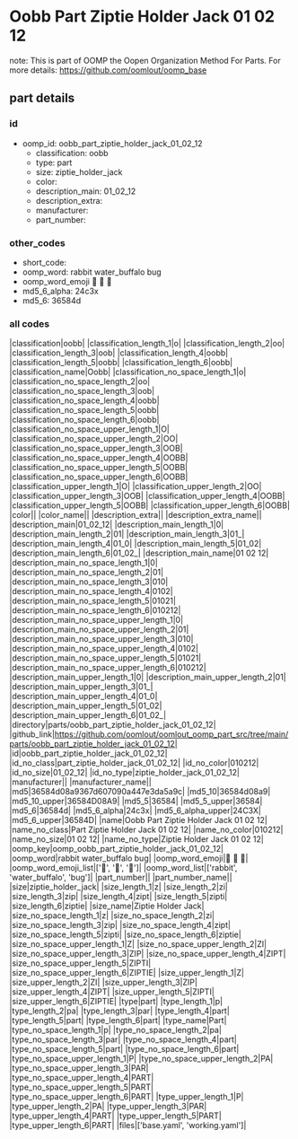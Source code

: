 # Oobb Part Ziptie Holder Jack 01 02 12  

note: This is part of OOMP the Oopen Organization Method For Parts. For more details: https://github.com/oomlout/oomp_base

##  part details





### id
* oomp_id: oobb_part_ziptie_holder_jack_01_02_12
  * classification: oobb
  * type: part
  * size: ziptie_holder_jack
  * color: 
  * description_main: 01_02_12
  * description_extra: 
  * manufacturer: 
  * part_number: 

### other_codes
* short_code: 
* oomp_word: rabbit water_buffalo bug
* oomp_word_emoji :rabbit: :water_buffalo: :bug:
* md5_6_alpha: 24c3x
* md5_6: 36584d

### all codes 
|classification|oobb|
|classification_length_1|o|
|classification_length_2|oo|
|classification_length_3|oob|
|classification_length_4|oobb|
|classification_length_5|oobb|
|classification_length_6|oobb|
|classification_name|Oobb|
|classification_no_space_length_1|o|
|classification_no_space_length_2|oo|
|classification_no_space_length_3|oob|
|classification_no_space_length_4|oobb|
|classification_no_space_length_5|oobb|
|classification_no_space_length_6|oobb|
|classification_no_space_upper_length_1|O|
|classification_no_space_upper_length_2|OO|
|classification_no_space_upper_length_3|OOB|
|classification_no_space_upper_length_4|OOBB|
|classification_no_space_upper_length_5|OOBB|
|classification_no_space_upper_length_6|OOBB|
|classification_upper_length_1|O|
|classification_upper_length_2|OO|
|classification_upper_length_3|OOB|
|classification_upper_length_4|OOBB|
|classification_upper_length_5|OOBB|
|classification_upper_length_6|OOBB|
|color||
|color_name||
|description_extra||
|description_extra_name||
|description_main|01_02_12|
|description_main_length_1|0|
|description_main_length_2|01|
|description_main_length_3|01_|
|description_main_length_4|01_0|
|description_main_length_5|01_02|
|description_main_length_6|01_02_|
|description_main_name|01 02 12|
|description_main_no_space_length_1|0|
|description_main_no_space_length_2|01|
|description_main_no_space_length_3|010|
|description_main_no_space_length_4|0102|
|description_main_no_space_length_5|01021|
|description_main_no_space_length_6|010212|
|description_main_no_space_upper_length_1|0|
|description_main_no_space_upper_length_2|01|
|description_main_no_space_upper_length_3|010|
|description_main_no_space_upper_length_4|0102|
|description_main_no_space_upper_length_5|01021|
|description_main_no_space_upper_length_6|010212|
|description_main_upper_length_1|0|
|description_main_upper_length_2|01|
|description_main_upper_length_3|01_|
|description_main_upper_length_4|01_0|
|description_main_upper_length_5|01_02|
|description_main_upper_length_6|01_02_|
|directory|parts/oobb_part_ziptie_holder_jack_01_02_12|
|github_link|https://github.com/oomlout/oomlout_oomp_part_src/tree/main/parts/oobb_part_ziptie_holder_jack_01_02_12|
|id|oobb_part_ziptie_holder_jack_01_02_12|
|id_no_class|part_ziptie_holder_jack_01_02_12|
|id_no_color|010212|
|id_no_size|01_02_12|
|id_no_type|ziptie_holder_jack_01_02_12|
|manufacturer||
|manufacturer_name||
|md5|36584d08a9367d607090a447e3da5a9c|
|md5_10|36584d08a9|
|md5_10_upper|36584D08A9|
|md5_5|36584|
|md5_5_upper|36584|
|md5_6|36584d|
|md5_6_alpha|24c3x|
|md5_6_alpha_upper|24C3X|
|md5_6_upper|36584D|
|name|Oobb Part Ziptie Holder Jack 01 02 12|
|name_no_class|Part Ziptie Holder Jack 01 02 12|
|name_no_color|010212|
|name_no_size|01 02 12|
|name_no_type|Ziptie Holder Jack 01 02 12|
|oomp_key|oomp_oobb_part_ziptie_holder_jack_01_02_12|
|oomp_word|rabbit water_buffalo bug|
|oomp_word_emoji|:rabbit: :water_buffalo: :bug:|
|oomp_word_emoji_list|[':rabbit:', ':water_buffalo:', ':bug:']|
|oomp_word_list|['rabbit', 'water_buffalo', 'bug']|
|part_number||
|part_number_name||
|size|ziptie_holder_jack|
|size_length_1|z|
|size_length_2|zi|
|size_length_3|zip|
|size_length_4|zipt|
|size_length_5|zipti|
|size_length_6|ziptie|
|size_name|Ziptie Holder Jack|
|size_no_space_length_1|z|
|size_no_space_length_2|zi|
|size_no_space_length_3|zip|
|size_no_space_length_4|zipt|
|size_no_space_length_5|zipti|
|size_no_space_length_6|ziptie|
|size_no_space_upper_length_1|Z|
|size_no_space_upper_length_2|ZI|
|size_no_space_upper_length_3|ZIP|
|size_no_space_upper_length_4|ZIPT|
|size_no_space_upper_length_5|ZIPTI|
|size_no_space_upper_length_6|ZIPTIE|
|size_upper_length_1|Z|
|size_upper_length_2|ZI|
|size_upper_length_3|ZIP|
|size_upper_length_4|ZIPT|
|size_upper_length_5|ZIPTI|
|size_upper_length_6|ZIPTIE|
|type|part|
|type_length_1|p|
|type_length_2|pa|
|type_length_3|par|
|type_length_4|part|
|type_length_5|part|
|type_length_6|part|
|type_name|Part|
|type_no_space_length_1|p|
|type_no_space_length_2|pa|
|type_no_space_length_3|par|
|type_no_space_length_4|part|
|type_no_space_length_5|part|
|type_no_space_length_6|part|
|type_no_space_upper_length_1|P|
|type_no_space_upper_length_2|PA|
|type_no_space_upper_length_3|PAR|
|type_no_space_upper_length_4|PART|
|type_no_space_upper_length_5|PART|
|type_no_space_upper_length_6|PART|
|type_upper_length_1|P|
|type_upper_length_2|PA|
|type_upper_length_3|PAR|
|type_upper_length_4|PART|
|type_upper_length_5|PART|
|type_upper_length_6|PART|
|files|['base.yaml', 'working.yaml']|
